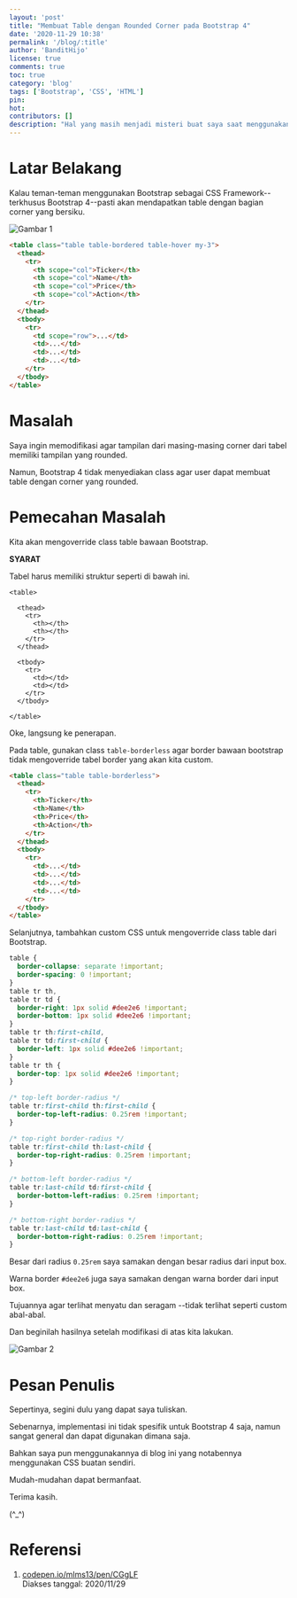```yaml
---
layout: 'post'
title: "Membuat Table dengan Rounded Corner pada Bootstrap 4"
date: '2020-11-29 10:38'
permalink: '/blog/:title'
author: 'BanditHijo'
license: true
comments: true
toc: true
category: 'blog'
tags: ['Bootstrap', 'CSS', 'HTML']
pin:
hot:
contributors: []
description: "Hal yang masih menjadi misteri buat saya saat menggunakan Bootstrap adalah, hampir semua elemen seperti button, input field, card, alerts, dan lain-lain, sudah menggunakan rounded corner. Tapi kenapa tabel masih belum? Catatan kali ini adalah cara yang saya lakukan untuk membuat Bootstrap tabel memiliki rounded corner."
---
```


# Latar Belakang

Kalau teman-teman menggunakan Bootstrap sebagai CSS Framework--terkhusus Bootstrap 4--pasti akan mendapatkan table dengan bagian corner yang bersiku.

![Gambar 1](https://i.postimg.cc/c1TKPGPS/gambar-01.png)

<p></p>

```html
<table class="table table-bordered table-hover my-3">
  <thead>
    <tr>
      <th scope="col">Ticker</th>
      <th scope="col">Name</th>
      <th scope="col">Price</th>
      <th scope="col">Action</th>
    </tr>
  </thead>
  <tbody>
    <tr>
      <td scope="row">...</td>
      <td>...</td>
      <td>...</td>
      <td>...</td>
    </tr>
  </tbody>
</table>
```


# Masalah

Saya ingin memodifikasi agar tampilan dari masing-masing corner dari tabel memiliki tampilan yang rounded.

Namun, Bootstrap 4 tidak menyediakan class agar user dapat membuat table dengan corner yang rounded.


# Pemecahan Masalah

Kita akan mengoverride class table bawaan Bootstrap.

**SYARAT**

Tabel harus memiliki struktur seperti di bawah ini.

```
<table>

  <thead>
    <tr>
      <th></th>
      <th></th>
    </tr>
  </thead>

  <tbody>
    <tr>
      <td></td>
      <td></td>
    </tr>
  </tbody>

</table>
```

Oke, langsung ke penerapan.

Pada table, gunakan class `table-borderless` agar border bawaan bootstrap tidak mengoverride tabel border yang akan kita custom.

```html
<table class="table table-borderless">
  <thead>
    <tr>
      <th>Ticker</th>
      <th>Name</th>
      <th>Price</th>
      <th>Action</th>
    </tr>
  </thead>
  <tbody>
    <tr>
      <td>...</td>
      <td>...</td>
      <td>...</td>
      <td>...</td>
    </tr>
  </tbody>
</table>
```

Selanjutnya, tambahkan custom CSS untuk mengoverride class table dari Bootstrap.

```css
table {
  border-collapse: separate !important;
  border-spacing: 0 !important;
}
table tr th,
table tr td {
  border-right: 1px solid #dee2e6 !important;
  border-bottom: 1px solid #dee2e6 !important;
}
table tr th:first-child,
table tr td:first-child {
  border-left: 1px solid #dee2e6 !important;
}
table tr th {
  border-top: 1px solid #dee2e6 !important;
}

/* top-left border-radius */
table tr:first-child th:first-child {
  border-top-left-radius: 0.25rem !important;
}

/* top-right border-radius */
table tr:first-child th:last-child {
  border-top-right-radius: 0.25rem !important;
}

/* bottom-left border-radius */
table tr:last-child td:first-child {
  border-bottom-left-radius: 0.25rem !important;
}

/* bottom-right border-radius */
table tr:last-child td:last-child {
  border-bottom-right-radius: 0.25rem !important;
}
```

Besar dari radius `0.25rem` saya samakan dengan besar radius dari input box.

Warna border `#dee2e6` juga saya samakan dengan warna border dari input box.

Tujuannya agar terlihat menyatu dan seragam --tidak terlihat seperti custom abal-abal.

Dan beginilah hasilnya setelah modifikasi di atas kita lakukan.

![Gambar 2](https://i.postimg.cc/NFWvZMcD/gambar-02.png)

<p></p>


# Pesan Penulis

Sepertinya, segini dulu yang dapat saya tuliskan.

Sebenarnya, implementasi ini tidak spesifik untuk Bootstrap 4 saja, namun sangat general dan dapat digunakan dimana saja.

Bahkan saya pun menggunakannya di blog ini yang notabennya menggunakan CSS buatan sendiri.

Mudah-mudahan dapat bermanfaat.

Terima kasih.

(^_^)


# Referensi

1. [codepen.io/mlms13/pen/CGgLF](https://codepen.io/mlms13/pen/CGgLF)
<br>Diakses tanggal: 2020/11/29
